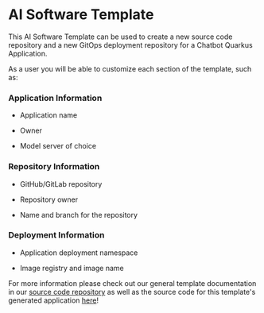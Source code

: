 # AI Software Template

This AI Software Template can be used to create a new source code repository and a new GitOps deployment repository for a Chatbot Quarkus Application.

As a user you will be able to customize each section of the template, such as:

### **Application Information**

- Application name

- Owner

- Model server of choice

### **Repository Information**

- GitHub/GitLab repository

- Repository owner

- Name and branch for the repository

### **Deployment Information**

- Application deployment namespace

- Image registry and image name

For more information please check out our general template documentation in our [source code repository](https://github.com/redhat-ai-dev/ai-lab-template-experiment) as well as the source code for this template's generated application [here](https://github.com/maysunfaisal/ai-lab-samples/tree/quarkus-1/chatbot-java-quarkus)!